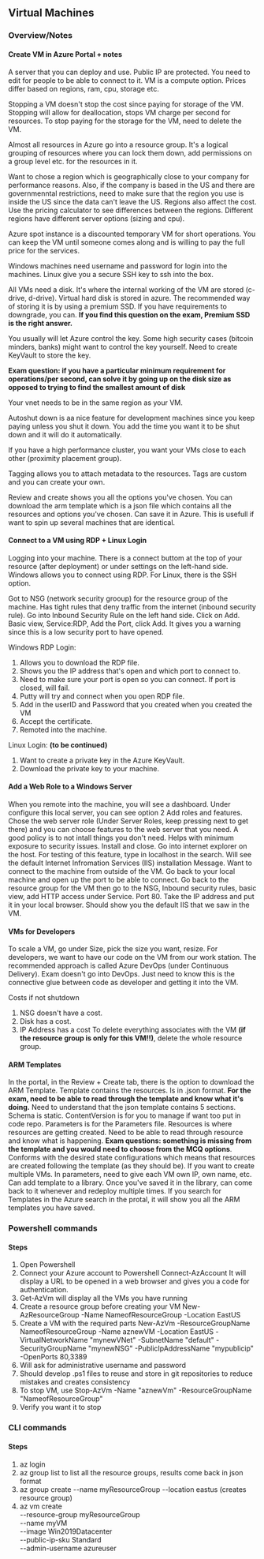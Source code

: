 ## Virtual Machines 

### Overview/Notes

#### Create VM in Azure Portal + notes
A server that you can deploy and use.
Public IP are protected. You need to edit for people to be able to connect to it.
VM is a compute option.
Prices differ based on regions, ram, cpu, storage etc.

Stopping a VM doesn't stop the cost since paying for storage of the VM. Stopping will allow for deallocation, stops VM charge per second for resources. To stop paying for the storage for the VM, need to delete the VM.

Almost all resources in Azure go into a resource group. It's a logical grouping of resources where you can lock them down, add permissions on a group level etc. for the resources in it.

Want to chose a region which is geographically close to your company for performance reasons. Also, if the company is based in the US and there are governmenntal restrictions, need to make sure that the region you use is inside the US since the data can't leave the US. Regions also affect the cost. Use the pricing calculator to see differences between the regions. Different regions have different server options (sizing and cpu).

Azure spot instance is a discounted temporary VM for short operations. You can keep the VM until someone comes along and is willing to pay the full price for the services.

Windows machines need username and password for login into the machines. Linux give you a secure SSH key to ssh into the box.

All VMs need a disk. It's where the internal working of the VM are stored (c-drive, d-drive). Virtual hard disk is stored in azure. The recommended way of storing it is by using a premium SSD. If you have requirements to downgrade, you can. **If you find this question on the exam, Premium SSD is the right answer.**

You usually will let Azure control the key. Some high security cases (bitcoin minders, banks) might want to control the key yourself. Need to create KeyVault to store the key.

**Exam question: if you have a particular minimum requirement for operations/per second, can solve it by going up on the disk size as opposed to trying to find the smallest amount of disk**

Your vnet needs to be in the same region as your VM.

Autoshut down is aa nice feature for development machines since you keep paying unless you shut it down. You add the time you want it to be shut down and it will do it automatically.

If you have a high performance cluster, you want your VMs close to each other (proximity placement group).

Tagging allows you to attach metadata to the resources. Tags are custom and you can create your own.

Review and create shows you all the options you've chosen. You can download the arm template which is a json file which contains all the resources and options you've chosen. Can save it in Azure. This is usefull if want to spin up several machines that are identical. 

#### Connect to a VM using RDP + Linux Login
Logging into your machine. There is a connect buttom at the top of your resource (after deployment) or under settings on the left-hand side. Windows allows you to connect using RDP. For Linux, there is the SSH option. 

Got to NSG (network security grooup) for the resource group of the machine. Has tight rules that deny traffic from the internet (inbound security rule). Go into Inbound Security Rule on the left hand side. Click on Add. Basic view, Service:RDP, Add the Port, click Add. It gives you a warning since this is a low security port to have opened.

Windows RDP Login:
1. Allows you to download the RDP file.
2. Shows you the IP address that's open and which port to connect to.
3. Need to make sure your port is open so you can connect. If port is closed, will fail.
4. Putty will try and connect when you open RDP file.
5. Add in the userID and Password that you created when you created the VM
6. Accept the certificate.
7. Remoted into the machine.

Linux Login: **(to be continued)**
1. Want to create a private key in the Azure KeyVault. 
2. Download the private key to your machine.

#### Add a Web Role to a Windows Server
When you remote into the machine, you will see a dashboard. Under configure this local server, you can see option 2 Add roles and features. Chose the web server role (Under Server Roles, keep pressing next to get there) and you can choose features to the web server that you need. A good policy is to not intall things you don't need. Helps with minimum exposure to security issues. Install and close.
Go into internet explorer on the host. For testing of this feature, type in localhost in the search. Will see the default Internet Infromation Services (IIS) installation Message. Want to connect to the machine from outside of the VM. Go back to your local machine and open up the port to be able to connect. Go back to the resource group for the VM then go to the NSG, Inbound security rules, basic view, add HTTP access under Service. Port 80. Take the IP address and put it in your local browser. Should show you the default IIS that we saw in the VM.

#### VMs for Developers
To scale a VM, go under Size, pick the size you want, resize.
For developers, we want to have our code on the VM from our work station. The recommended approach is called Azure DevOps (under Continuous Delivery). Exam doesn't go into DevOps. Just need to know this is the connective glue between code as developer and getting it into the VM.

Costs if not shutdown
1. NSG doesn't have a cost.
2. Disk has a cost. 
3. IP Address has a cost
To delete everything associates with the VM **(if the resource group is only for this VM!!)**, delete the whole resource group.

#### ARM Templates
In the portal, in the Review + Create tab, there is the option to download the ARM Template.
Template contains the resources. Is in .json format. **For the exam, need to be able to read through the template and know what it's doing.** Need to understand that the json template contains 5 sections. Schema is static. ContentVersion is for you to manage if want too put in code repo. Parameters is for the Parameters file. Resources is where resources are getting created. Need to be able to read through resource and know what is happening. **Exam questions: something is missing from the template and you would need to choose from the MCQ options**. Conforms with the desired state configurations which means that resources are created following the template (as they should be). If you want to create multiple VMs. In parameters, need to give each VM own IP, own name, etc. Can add template to a library. Once you've saved it in the library, can come back to it whenever and redeploy multiple times. If you search for Templates in the Azure search in the protal, it will show you all the ARM templates you have saved.

### Powershell commands

#### Steps
1. Open Powershell
2. Connect your Azure account to Powershell
Connect-AzAccount
It will display a URL to be opened in a web browser and gives you a code for authentication.
3. Get-AzVm will display all the VMs you have running
4. Create a resource group before creating your VM
New-AzResourceGroup -Name NameofResourceGroup -Location EastUS
5. Create a VM with the required parts
New-AzVm -ResourceGroupName NameofResourceGroup -Name aznewVM -Location EastUS -VirtualNetworkName "mynewVNet" -SubnetName "default" -SecurityGroupName "mynewNSG" -PublicIpAddressName "mypublicip" -OpenPorts 80,3389
6. Will ask for administrative username and password
7. Should develop .ps1 files to reuse and store in git repositories to reduce mistakes and creates consistency
8. To stop VM, use Stop-AzVm -Name "aznewVm" -ResourceGroupName "NameofResourceGroup"
9. Verify you want it to stop


### CLI commands

#### Steps
1. az login
2. az group list to list all the resource groups, results come back in json format
3. az group create --name myResourceGroup --location eastus (creates resource group)
4. az vm create \
    --resource-group myResourceGroup \
    --name myVM \
    --image Win2019Datacenter \
    --public-ip-sku Standard \
    --admin-username azureuser


